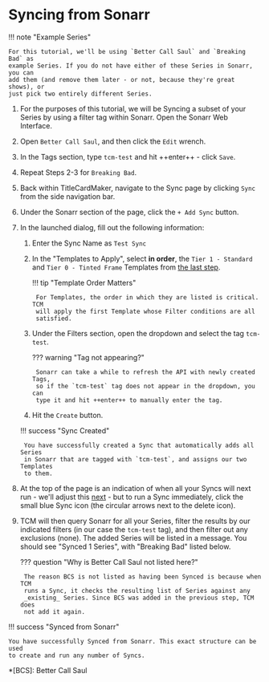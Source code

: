 # Syncing from Sonarr

!!! note "Example Series"

    For this tutorial, we'll be using `Better Call Saul` and `Breaking Bad` as
    example Series. If you do not have either of these Series in Sonarr, you can
    add them (and remove them later - or not, because they're great shows), or
    just pick two entirely different Series.

1. For the purposes of this tutorial, we will be Syncing a subset of your
Series by using a filter tag within Sonarr. Open the Sonarr Web Interface.

2. Open `Better Call Saul`, and then click the `Edit` wrench.

3. In the Tags section, type `tcm-test` and hit ++enter++ - click `Save`.

4. Repeat Steps 2-3 for `Breaking Bad`.

5. Back within TitleCardMaker, navigate to the Sync page by clicking `Sync` from
the side navigation bar.

6. Under the Sonarr section of the page, click the `+ Add Sync` button.

7. In the launched dialog, fill out the following information:

    1. Enter the Sync Name as `Test Sync`
    2. In the "Templates to Apply", select __in order__, the `Tier 1 - Standard`
    and `Tier 0 - Tinted Frame` Templates from
    [the last step](../creating_template.md).

        !!! tip "Template Order Matters"

            For Templates, the order in which they are listed is critical. TCM
            will apply the first Template whose Filter conditions are all
            satisfied.

    3. Under the Filters section, open the dropdown and select the tag
    `tcm-test`.

        ??? warning "Tag not appearing?"

            Sonarr can take a while to refresh the API with newly created Tags,
            so if the `tcm-test` tag does not appear in the dropdown, you can
            type it and hit ++enter++ to manually enter the tag.

    4. Hit the `Create` button.

    !!! success "Sync Created"

        You have successfully created a Sync that automatically adds all Series
        in Sonarr that are tagged with `tcm-test`, and assigns our two Templates
        to them.

8. At the top of the page is an indication of when all your Syncs will next
run - we'll adjust this [next](../scheduler.md) - but to run a Sync immediately,
click the small blue Sync icon (the circular arrows next to the delete icon).

9. TCM will then query Sonarr for all your Series, filter the results by our
indicated filters (in our case the `tcm-test` tag), and then filter out any
exclusions (none). The added Series will be listed in a message. You should
see "Synced 1 Series", with "Breaking Bad" listed below.

    ??? question "Why is Better Call Saul not listed here?"

        The reason BCS is not listed as having been Synced is because when TCM
        runs a Sync, it checks the resulting list of Series against any
        _existing_ Series. Since BCS was added in the previous step, TCM does
        not add it again.

!!! success "Synced from Sonarr"

    You have successfully Synced from Sonarr. This exact structure can be used
    to create and run any number of Syncs.

*[BCS]: Better Call Saul